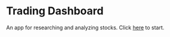 # Trading Dashboard
An app for researching and analyzing stocks. Click [here](https://www.daytradingdashboard.com/) to start.